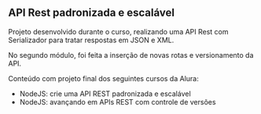 ## API Rest padronizada e escalável

Projeto desenvolvido durante o curso, realizando uma API Rest com Serializador para tratar respostas em JSON e XML.

No segundo módulo, foi feita a inserção de novas rotas e versionamento da API.

Conteúdo com projeto final dos seguintes cursos da Alura:

- NodeJS: crie uma API REST padronizada e escalável
- NodeJS: avançando em APIs REST com controle de versões